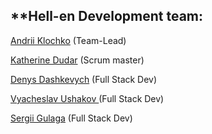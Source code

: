 **Hell-en
Development team:
------
[Andrii Klochko](https://github.com/oLORDer) (Team-Lead)


[Katherine Dudar](https://github.com/Katherineeeeeeee) (Scrum master)



[Denys Dashkevych](https://github.com/MajorPrestige) (Full Stack Dev)



[Vyacheslav Ushakov ](https://github.com/zerkel1991)(Full Stack Dev)



[Sergii Gulaga](https://github.com/Ry6ens) (Full Stack Dev)

